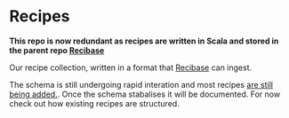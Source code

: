 # Recipes

**This repo is now redundant as recipes are written in Scala and stored in the parent repo [Recibase](https://github.com/The-Silverwood-Institute/Recibase)**

Our recipe collection, written in a format that [Recibase](https://github.com/The-Silverwood-Institute/Recibase) can ingest.

The schema is still undergoing rapid interation and most recipes [are still being added.](/../../issues/1). Once the schema stabalises it will be documented. For now check out how existing recipes are structured.
